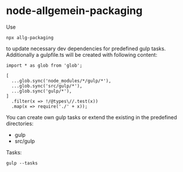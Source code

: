 # node-allgemein-packaging

Use 
``` 
npx allg-packaging
```
to update necessary dev dependencies for predefined gulp tasks.
Additionally a gulpfile.ts will be created with following content:

``` 
import * as glob from 'glob';

[
  ...glob.sync('node_modules/*/gulp/*'),
  ...glob.sync('src/gulp/*'),
  ...glob.sync('gulp/*'),
]
  .filter(x => !/@types\//.test(x))
  .map(x => require('./' + x));
```

You can create own gulp tasks or extend the existing in the predefined directories:

* gulp
* src/gulp

Tasks:
``` 
gulp --tasks
```

